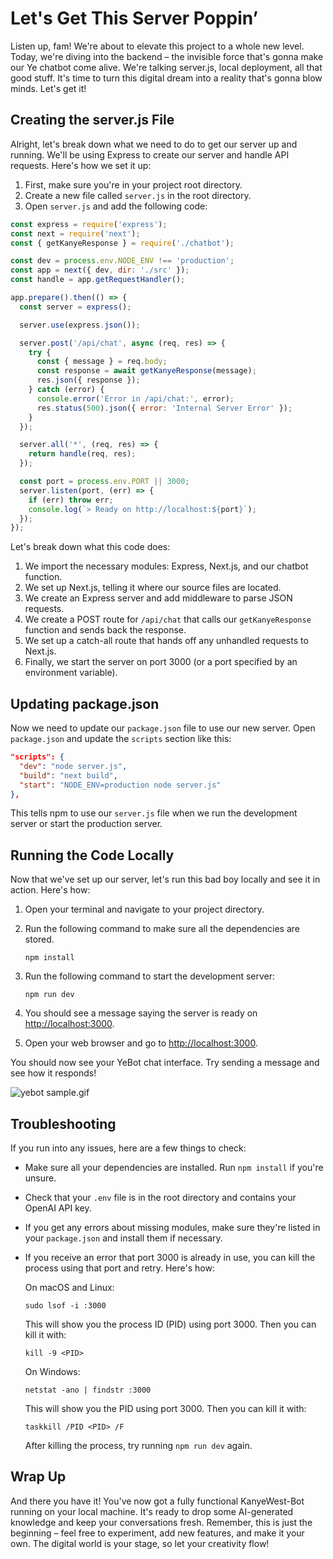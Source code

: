# Let's Get This Server Poppin’

Listen up, fam! We're about to elevate this project to a whole new level. Today, we're diving into the backend – the invisible force that's gonna make our Ye chatbot come alive. We're talking server.js, local deployment, all that good stuff. It's time to turn this digital dream into a reality that's gonna blow minds. Let's get it!

## Creating the server.js File

Alright, let's break down what we need to do to get our server up and running. We'll be using Express to create our server and handle API requests. Here's how we set it up:

1. First, make sure you're in your project root directory.
2. Create a new file called `server.js` in the root directory.
3. Open `server.js` and add the following code:

```jsx
const express = require('express');
const next = require('next');
const { getKanyeResponse } = require('./chatbot');

const dev = process.env.NODE_ENV !== 'production';
const app = next({ dev, dir: './src' });
const handle = app.getRequestHandler();

app.prepare().then(() => {
  const server = express();

  server.use(express.json());

  server.post('/api/chat', async (req, res) => {
    try {
      const { message } = req.body;
      const response = await getKanyeResponse(message);
      res.json({ response });
    } catch (error) {
      console.error('Error in /api/chat:', error);
      res.status(500).json({ error: 'Internal Server Error' });
    }
  });

  server.all('*', (req, res) => {
    return handle(req, res);
  });

  const port = process.env.PORT || 3000;
  server.listen(port, (err) => {
    if (err) throw err;
    console.log(`> Ready on http://localhost:${port}`);
  });
});

```

Let's break down what this code does:

1. We import the necessary modules: Express, Next.js, and our chatbot function.
2. We set up Next.js, telling it where our source files are located.
3. We create an Express server and add middleware to parse JSON requests.
4. We create a POST route for `/api/chat` that calls our `getKanyeResponse` function and sends back the response.
5. We set up a catch-all route that hands off any unhandled requests to Next.js.
6. Finally, we start the server on port 3000 (or a port specified by an environment variable).

## Updating package.json

Now we need to update our `package.json` file to use our new server. Open `package.json` and update the `scripts` section like this:

```json
"scripts": {
  "dev": "node server.js",
  "build": "next build",
  "start": "NODE_ENV=production node server.js"
},

```

This tells npm to use our `server.js` file when we run the development server or start the production server.

## Running the Code Locally

Now that we've set up our server, let's run this bad boy locally and see it in action. Here's how:

1. Open your terminal and navigate to your project directory.
2. Run the following command to make sure all the dependencies are stored.
    
    ```solidity
    npm install
    ```
    
3. Run the following command to start the development server:
    
    ```
    npm run dev
    ```
    
4. You should see a message saying the server is ready on [http://localhost:3000](http://localhost:3000/).
5. Open your web browser and go to [http://localhost:3000](http://localhost:3000/).

You should now see your YeBot chat interface. Try sending a message and see how it responds!

![yebot sample.gif](Let's%20Get%20This%20Server%20Poppin%E2%80%99%2011594c6fe10f80fdb0e8edd4d77fb3df/yebot_sample.gif)

## Troubleshooting

If you run into any issues, here are a few things to check:

- Make sure all your dependencies are installed. Run `npm install` if you're unsure.
- Check that your `.env` file is in the root directory and contains your OpenAI API key.
- If you get any errors about missing modules, make sure they're listed in your `package.json` and install them if necessary.
- If you receive an error that port 3000 is already in use, you can kill the process using that port and retry. Here's how:
    
    On macOS and Linux:
    
    ```
    sudo lsof -i :3000
    ```
    
    This will show you the process ID (PID) using port 3000. Then you can kill it with:
    
    ```
    kill -9 <PID>
    ```
    
    On Windows:
    
    ```
    netstat -ano | findstr :3000
    ```
    
    This will show you the PID using port 3000. Then you can kill it with:
    
    ```
    taskkill /PID <PID> /F
    ```
    
    After killing the process, try running `npm run dev` again.
    

## Wrap Up

And there you have it! You've now got a fully functional KanyeWest-Bot running on your local machine. It's ready to drop some AI-generated knowledge and keep your conversations fresh. Remember, this is just the beginning – feel free to experiment, add new features, and make it your own. The digital world is your stage, so let your creativity flow!
